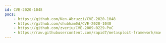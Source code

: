 ```yaml
---
id: CVE-2020-1048
pocs:
    - https://github.com/Ken-Abruzzi/CVE-2020-1048
    - https://github.com/shubham0d/CVE-2020-1048
    - https://github.com/zveriu/CVE-2009-0229-PoC
    - https://raw.githubusercontent.com/rapid7/metasploit-framework/master/modules/exploits/windows/local/cve_2020_1048_printerdemon.rb
---
```


